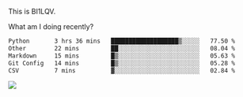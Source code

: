 This is BI1LQV.

What am I doing recently?

<!--START_SECTION:waka-->

```txt
Python       3 hrs 36 mins   ███████████████████▒░░░░░   77.50 %
Other        22 mins         ██░░░░░░░░░░░░░░░░░░░░░░░   08.04 %
Markdown     15 mins         █▒░░░░░░░░░░░░░░░░░░░░░░░   05.63 %
Git Config   14 mins         █▒░░░░░░░░░░░░░░░░░░░░░░░   05.28 %
CSV          7 mins          ▓░░░░░░░░░░░░░░░░░░░░░░░░   02.84 %
```

<!--END_SECTION:waka-->

<img src="https://github-readme-stats.vercel.app/api?username=bi1lqv&show_icons=true&count_private=true">
